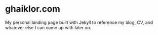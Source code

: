 # ghaiklor.com

My personal landing page built with Jekyll to reference my blog, CV, and whatever else I can come up with later on.

